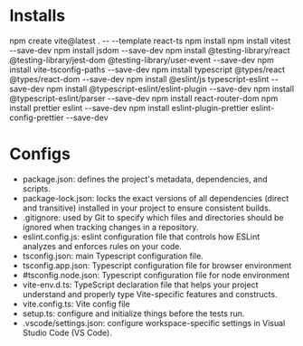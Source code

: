 # Installs

npm create vite@latest . -- --template react-ts
npm install
npm install vitest --save-dev
npm install jsdom --save-dev
npm install @testing-library/react @testing-library/jest-dom @testing-library/user-event --save-dev
npm install vite-tsconfig-paths --save-dev
npm install typescript @types/react @types/react-dom --save-dev
npm install @eslint/js typescript-eslint --save-dev
npm install @typescript-eslint/eslint-plugin --save-dev
npm install @typescript-eslint/parser --save-dev
npm install react-router-dom
npm install prettier eslint --save-dev
npm install eslint-plugin-prettier eslint-config-prettier --save-dev

# Configs

- package.json: defines the project's metadata, dependencies, and scripts.
- package-lock.json: locks the exact versions of all dependencies (direct and transitive) installed in your project to ensure consistent builds.
- .gitignore: used by Git to specify which files and directories should be ignored when tracking changes in a repository.
- eslint.config.js: eslint configuration file that controls how ESLint analyzes and enforces rules on your code.
- tsconfig.json: main Typescript configuration file.
- tsconfig.app.json: Typescript configuration file for browser environment
- #tsconfig.node.json: Typescript configuration file for node environment
- vite-env.d.ts: TypeScript declaration file that helps your project understand and properly type Vite-specific features and constructs.
- vite.config.ts: Vite config file
- setup.ts: configure and initialize things before the tests run.
- .vscode/settings.json: configure workspace-specific settings in Visual Studio Code (VS Code).
